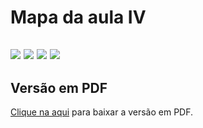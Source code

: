 # Mapa da aula IV

![](imgs/pagina11.png)
![](imgs/pagina12.png)
![](imgs/pagina13.png)
![](imgs/pagina14.png)
---

## Versão em PDF

[Clique na aqui](pdf/mapa4.pdf) para baixar a versão em PDF.
